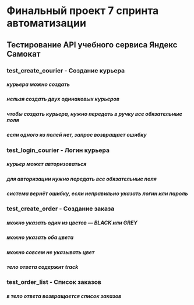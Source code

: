 # Финальный проект 7 спринта автоматизации
## Тестирование API учебного сервиса Яндекс Самокат
### test_create_courier - Создание курьера 
##### курьера можно создать
##### нельзя создать двух одинаковых курьеров
##### чтобы создать курьера, нужно передать в ручку все обязательные поля
##### если одного из полей нет, запрос возвращает ошибку
### test_login_courier - Логин курьера
##### курьер может авторизоваться
##### для авторизации нужно передать все обязательные поля
##### система вернёт ошибку, если неправильно указать логин или пароль
### test_create_order - Создание заказа
##### можно указать один из цветов — BLACK или GREY
##### можно указать оба цвета
##### можно совсем не указывать цвет
##### тело ответа содержит track
### test_order_list - Список заказов
##### в тело ответа возвращается список заказов
